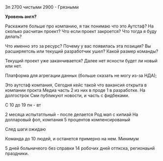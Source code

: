 Зп 2700 чистыми
2900 - Грязными

**Уровень англ?**

Раскажите больше про компанию, я так понимаю что это Аутстаф?
На сколько расчитан проект?
Что если проект закроется? Что тогда я буду делать?

Что именно это за ресурс?
Почему у вас появилась эта позиция? Вы расширяетсяь или текущий разработчик ушел?
Какой размер команды?


Текущий проект уже заканчивается? Далее нет ясности будет ли новый или нет.

Платформа для агрегации данных (больше сказать не могу из-за НДА);


Это аутстаф компания, Сегодня кейс такой что вакансия открыта в компании прокта
Медиа часть 2 из них в проде 1 в разработке. На долгострок
Сми публикуют новости, и часть с фидбеками. 

С 10 до 19 пн - вт

2 месяца испытатльный - после делается Род мап с кипиай
На долларовый фоп, компания 5 процентов компенсированый

След шаги ожидаю

Команда до 10 людей, и останется примерно на нем.
Минимум 

5 дней больничеого без справки
14 робочих дней отпкска, регионаьнй праздники.